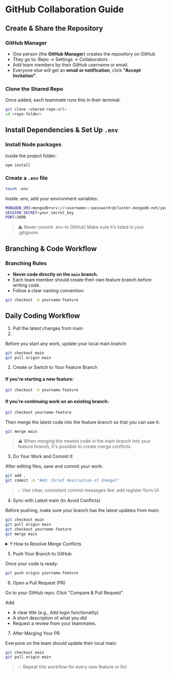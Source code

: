 # GitHub Collaboration Guide

## Create & Share the Repository

### GitHub Manager
- One person (the **GitHub Manager**) creates the repository on GitHub
- They go to: Repo → Settings → Collaborators
- Add team members by their GitHub username or email.
- Everyone else will get an **email or notification**, click **"Accept Invitation"**.

### Clone the Shared Repo
Once added, each teammate runs this in their terminal:

```bash
git clone <shared-repo-url>
cd <repo-folder>
```

## Install Dependencies & Set Up `.env`
### Install Node packages
Inside the project folder:
```bash
npm install
``` 

### Create a `.env` file
```bash
touch .env
``` 
Inside .env, add your environment variables:
```bash
MONGODB_URI=mongodb+srv://<username>:<password>@cluster.mongodb.net/your-db-name
SESSION_SECRET=your_secret_key
PORT=3000
``` 
> ⚠️ Never commit .env to GitHub! Make sure it’s listed in your .gitignore.




## Branching & Code Workflow
### Branching Rules

- **Never code directly on the `main` branch.**
- Each team member should create their own feature branch before writing code.
- Follow a clear naming convention:

```bash
git checkout -b yourname-feature
```


## Daily Coding Workflow
1. Pull the latest changes from main
2. 
Before you start any work, update your local main branch:
```bash
git checkout main
git pull origin main
```

2. Create or Switch to Your Feature Branch
#### If you're starting a new feature:
```bash
git checkout -b yourname-feature
```

#### If you're continuing work on an existing branch:
```bash
git checkout yourname-feature
```
Then merge the latest code into the feature branch so that you can use it:
```bash
git merge main
```

> ⚠️ When merging the newest code in the main branch into your feature branch, it's possible to create merge conflicts. 

3. Do Your Work and Commit It
   
After editing files, save and commit your work:
```bash
git add .
git commit -m "Add: [brief description of change]"
```

> 💡 Use clear, consistent commit messages like:
> add register form UI

4. Sync with Latest main (to Avoid Conflicts)

Before pushing, make sure your branch has the latest updates from main:
```bash
git checkout main
git pull origin main
git checkout yourname-feature
git merge main
```
 <details>
  <summary>‼️ How to Resolve Merge Conflicts </summary>

1. **Switch to `main` and pull the latest code**  
```bash
   git checkout main
   git pull origin main
```
2. Switch back to your feature branch
```bash
git checkout your-feature-branch
```
3. Merge main into your branch
```bash
git merge main
```
4. Open the conflicted files

Look for conflict markers like:
```bash
<<<<<<< HEAD
// your changes
=======
// incoming changes
>>>>>>> main
```
5. Manually edit the file to keep or combine code then delete the conflict markers.

6. Stage and commit the resolved file
```bash
git add .
git commit -m "Fix: resolved merge conflict"
```
7. Push your branch to GitHub
```bash
git push origin your-feature-branch
```
8. You can now finish your pull request as normal!
 </details>

5. Push Your Branch to GitHub

Once your code is ready:
```bash
git push origin yourname-feature
```

6. Open a Pull Request (PR)

Go to your GitHub repo.
Click "Compare & Pull Request".

Add:
- A clear title (e.g., Add login functionality)
- A short description of what you did
- Request a review from your teammates.

7. After Merging Your PR

Everyone on the team should update their local main:
```bash
git checkout main
git pull origin main
```

> ✅ Repeat this workflow for every new feature or fix!

